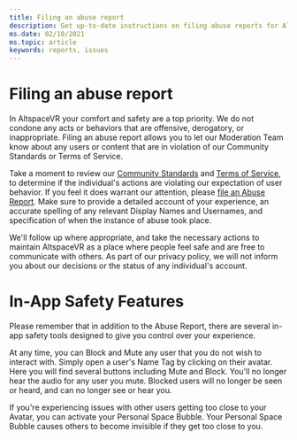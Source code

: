 ```yaml
---
title: Filing an abuse report
description: Get up-to-date instructions on filing abuse reports for AltspaceVR.
ms.date: 02/10/2021
ms.topic: article
keywords: reports, issues
---
```


# Filing an abuse report

In AltspaceVR your comfort and safety are a top priority. We do not condone any acts or behaviors that are offensive, derogatory, or inappropriate. Filing an abuse report allows you to let our Moderation Team know about any users or content that are in violation of our Community Standards or Terms of Service.

Take a moment to review our [Community Standards](community-standards.md) and [Terms of Service](https://altvr.com/terms-of-service/#:~:text=1%20Consideration.%20AltVR%20currently%20provides%20free%20access%20to,...%205%20Eligibility.%20...%206%20Additional%20Terms.%20), to determine if the individual's actions are violating our expectation of user behavior. If you feel it does warrant our attention, please [file an Abuse Report](https://help.altvr.com/hc/requests/new?ticket_form_id=360000032154). Make sure to provide a detailed account of your experience, an accurate spelling of any relevant Display Names and Usernames, and specification of when the instance of abuse took place. 

We'll follow up where appropriate, and take the necessary actions to maintain AltspaceVR as a place where people feel safe and are free to communicate with others. As part of our privacy policy, we will not inform you about our decisions or the status of any individual's account.

# In-App Safety Features

Please remember that in addition to the Abuse Report, there are several in-app safety tools designed to give you control over your experience. 

At any time, you can Block and Mute any user that you do not wish to interact with. Simply open a user's Name Tag by clicking on their avatar. Here you will find several buttons including Mute and Block. You'll no longer hear the audio for any user you mute. Blocked users will no longer be seen or heard, and can no longer see or hear you. 

If you're experiencing issues with other users getting too close to your Avatar, you can activate your Personal Space Bubble. Your Personal Space Bubble causes others to become invisible if they get too close to you. 